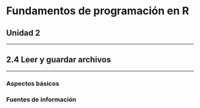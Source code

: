 # Fundamentos de programación en R

## Unidad 2

---

## 2.4 Leer y guardar archivos

---

### Aspectos básicos


### Fuentes de información